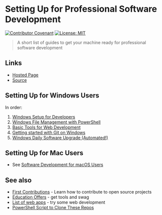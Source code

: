 # Setting Up for Professional Software Development

[![Contributor Covenant](https://img.shields.io/badge/Contributor%20Covenant-v1.4%20adopted-ff69b4.svg)](code-of-conduct.md)
[![License: MIT](https://img.shields.io/badge/License-MIT-green.svg)](https://opensource.org/licenses/MIT)

> A short list of guides to get your machine ready for professional software development

## Links

- [Hosted Page](https://denisecase.github.io/pro-dev-list/)
- [Source](https://github.com/denisecase/pro-dev-list)

## Setting Up for Windows Users

In order:

1. [Windows Setup for Developers](https://github.com/denisecase/windows-setup)
1. [Windows File Management with PowerShell](https://github.com/denisecase/windows-file-management)
1. [Basic Tools for Web Development](https://github.com/denisecase/basic-tools-for-webdev)
1. [Getting started with Git on Windows](https://github.com/denisecase/git-started-windows)
1. [Windows Daily Software Upgrade (Automated!)](https://github.com/denisecase/windows-daily-software-upgrade)

## Setting Up for Mac Users

- See [Software Development for macOS Users](https://denisecase.github.io/pro-dev-list/software-development-for-macOS-users.html)

## See also

- [First Contributions](https://github.com/firstcontributions/first-contributions) - Learn how to contribute to open source projects
- [Education Offers](https://denisecase.github.io/pro-dev-list/education-offers) - get tools and swag
- [List of web apps](https://profcase.github.io/web-apps-list/) - try some web development
- [PowerShell Script to Clone These Repos](https://gist.github.com/denisecase/aedafa943947ad2a9f0ffc4318a514d5)
